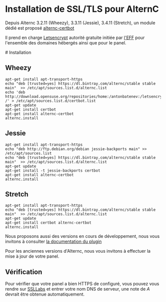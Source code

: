 
Installation de SSL/TLS pour AlternC
====================================

Depuis Alternc 3.2.11 (Wheezy), 3.3.11 (Jessie), 3.4.11 (Stretch), un module dédié est proposé [alternc-certbot](https://github.com/alternc/alternc-certbot)

Il prend en charge [Letsencrypt](https://letsencrypt.org) autorité gratuite initiée par [l'EFF](https://www.eff.org) pour l'ensemble des domaines hébergés ainsi que pour le panel.

# Installation

## Wheezy

```shell
apt-get install apt-transport-https
echo "deb [trusted=yes] https://dl.bintray.com/alternc/stable stable main"  >> /etc/apt/sources.list.d/alternc.list
echo 'deb http://download.opensuse.org/repositories/home:/antonbatenev:/letsencrypt/Debian_7.0/ /' > /etc/apt/sources.list.d/certbot.list
apt-get update
apt-get install certbot
apt-get install alternc-certbot
alternc.install
```

## Jessie

```shell
apt-get install apt-transport-https
echo "deb http://ftp.debian.org/debian jessie-backports main" >> /etc/apt/sources.list
echo "deb [trusted=yes] https://dl.bintray.com/alternc/stable stable main"  >> /etc/apt/sources.list.d/alternc.list
apt-get update
apt-get install -t jessie-backports certbot
apt-get install alternc-certbot
alternc.install
```

## Stretch

```shell
apt-get install apt-transport-https
echo "deb [trusted=yes] https://dl.bintray.com/alternc/stable stable main"  >> /etc/apt/sources.list.d/alternc.list
apt-get update
apt-get install certbot alternc-certbot
alternc.install
```

Nous proposons aussi des versions en cours de développement, nous vous invitons à consulter [la documentation du plugin](https://github.com/alternc/alternc-certbot)


Pour les anciennes versions d'Alternc, nous vous invitons à effectuer la mise à jour de votre panel.

## Vérification

Pour vérifier que votre panel a bien HTTPS de configuré, vous pouvez vous rendre sur [SSLLabs](https://ssllabs.com) et entrer votre nom DNS de serveur, une note de *A* devrait être obtenue automatiquement.